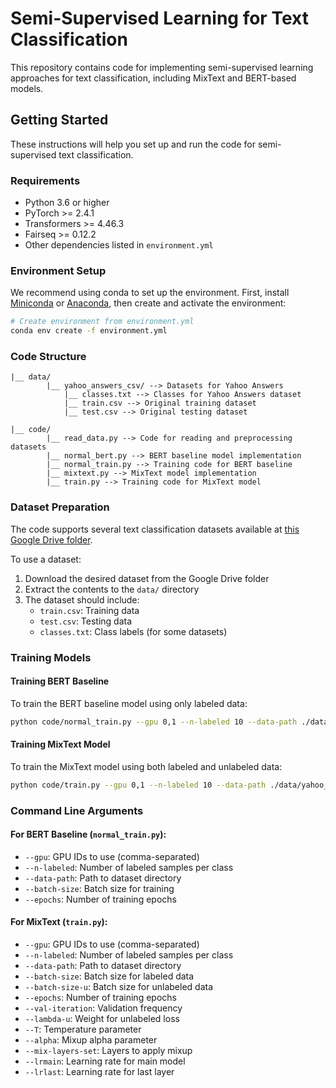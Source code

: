 # Semi-Supervised Learning for Text Classification

This repository contains code for implementing semi-supervised learning approaches for text classification, including MixText and BERT-based models.

## Getting Started

These instructions will help you set up and run the code for semi-supervised text classification.

### Requirements
* Python 3.6 or higher
* PyTorch >= 2.4.1
* Transformers >= 4.46.3
* Fairseq >= 0.12.2
* Other dependencies listed in `environment.yml`

### Environment Setup

We recommend using conda to set up the environment. First, install [Miniconda](https://docs.conda.io/en/latest/miniconda.html) or [Anaconda](https://www.anaconda.com/download/), then create and activate the environment:

```bash
# Create environment from environment.yml
conda env create -f environment.yml
```

### Code Structure
```
|__ data/
        |__ yahoo_answers_csv/ --> Datasets for Yahoo Answers
            |__ classes.txt --> Classes for Yahoo Answers dataset
            |__ train.csv --> Original training dataset
            |__ test.csv --> Original testing dataset

|__ code/
        |__ read_data.py --> Code for reading and preprocessing datasets
        |__ normal_bert.py --> BERT baseline model implementation
        |__ normal_train.py --> Training code for BERT baseline
        |__ mixtext.py --> MixText model implementation
        |__ train.py --> Training code for MixText model
```

### Dataset Preparation

The code supports several text classification datasets available at [this Google Drive folder](https://drive.google.com/drive/folders/0Bz8a_Dbh9Qhbfll6bVpmNUtUcFdjYmF2SEpmZUZUcVNiMUw1TWN6RDV3a0JHT3kxLVhVR2M?resourcekey=0-TLwzfR2O-D2aPitmn5o9VQ). 

To use a dataset:
1. Download the desired dataset from the Google Drive folder
2. Extract the contents to the `data/` directory
3. The dataset should include:
   - `train.csv`: Training data
   - `test.csv`: Testing data
   - `classes.txt`: Class labels (for some datasets)

### Training Models

#### Training BERT Baseline
To train the BERT baseline model using only labeled data:
```bash
python code/normal_train.py --gpu 0,1 --n-labeled 10 --data-path ./data/yahoo_answers_csv/ --batch-size 8 --epochs 20
```

#### Training MixText Model
To train the MixText model using both labeled and unlabeled data:
```bash
python code/train.py --gpu 0,1 --n-labeled 10 --data-path ./data/yahoo_answers_csv/ --batch-size 4 --batch-size-u 8 --epochs 20 --val-iteration 1000 --lambda-u 1 --T 0.5 --alpha 16 --mix-layers-set 7 9 12 --lrmain 0.000005 --lrlast 0.0005
```

### Command Line Arguments

#### For BERT Baseline (`normal_train.py`):
- `--gpu`: GPU IDs to use (comma-separated)
- `--n-labeled`: Number of labeled samples per class
- `--data-path`: Path to dataset directory
- `--batch-size`: Batch size for training
- `--epochs`: Number of training epochs

#### For MixText (`train.py`):
- `--gpu`: GPU IDs to use (comma-separated)
- `--n-labeled`: Number of labeled samples per class
- `--data-path`: Path to dataset directory
- `--batch-size`: Batch size for labeled data
- `--batch-size-u`: Batch size for unlabeled data
- `--epochs`: Number of training epochs
- `--val-iteration`: Validation frequency
- `--lambda-u`: Weight for unlabeled loss
- `--T`: Temperature parameter
- `--alpha`: Mixup alpha parameter
- `--mix-layers-set`: Layers to apply mixup
- `--lrmain`: Learning rate for main model
- `--lrlast`: Learning rate for last layer